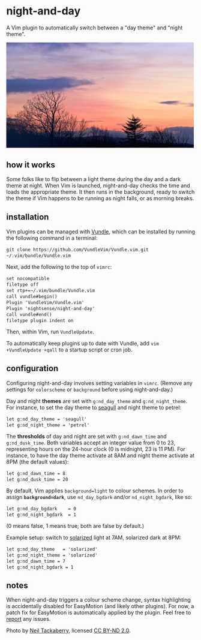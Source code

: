 # night-and-day

A Vim plugin to automatically switch between a "day theme" and "night theme".

<img src="image.jpg" width="500">

## how it works

Some folks like to flip between a light theme during the day and a dark theme at night. When Vim is launched, night-and-day checks the time and loads the appropriate theme. It then runs in the background, ready to switch the theme if Vim happens to be running as night falls, or as morning breaks.

## installation

Vim plugins can be managed with [Vundle](https://github.com/VundleVim/Vundle.vim), which can be installed by running the following command in a terminal:

~~~
git clone https://github.com/VundleVim/Vundle.vim.git ~/.vim/bundle/Vundle.vim
~~~

Next, add the following to the top of `vimrc`:

~~~
set nocompatible
filetype off
set rtp+=~/.vim/bundle/Vundle.vim
call vundle#begin()
Plugin 'VundleVim/Vundle.vim'
Plugin 'nightsense/night-and-day'
call vundle#end()
filetype plugin indent on
~~~

Then, within Vim, run `VundleUpdate`.

To automatically keep plugins up to date with Vundle, add `vim +VundleUpdate +qall` to a startup script or cron job.

## configuration

Configuring night-and-day involves setting variables in `vimrc`. (Remove any settings for `colorscheme` or `background` before using night-and-day.)

Day and night **themes** are set with `g:nd_day_theme` and `g:nd_night_theme`. For instance, to set the day theme to [seagull](https://github.com/nightsense/seabird) and night theme to petrel:

~~~
let g:nd_day_theme = 'seagull'
let g:nd_night_theme = 'petrel'
~~~

The **thresholds** of day and night are set with `g:nd_dawn_time` and `g:nd_dusk_time`. Both variables accept an integer value from 0 to 23, representing hours on the 24-hour clock (0 is midnight, 23 is 11 PM). For instance, to have the day theme activate at 8AM and night theme activate at 8PM (the default values):

~~~
let g:nd_dawn_time = 8
let g:nd_dusk_time = 20
~~~

By default, Vim applies `background=light` to colour schemes. In order to assign **`background=dark`**, use `nd_day_bgdark` and/or `nd_night_bgdark`, like so:

~~~
let g:nd_day_bgdark    = 0
let g:nd_night_bgdark  = 1
~~~

(0 means false, 1 means true; both are false by default.)

Example setup: switch to [solarized](https://github.com/altercation/vim-colors-solarized) light at 7AM, solarized dark at 8PM:

~~~
let g:nd_day_theme   = 'solarized'
let g:nd_night_theme = 'solarized'
let g:nd_dawn_time = 7
let g:nd_night_bgdark = 1
~~~

## notes

When night-and-day triggers a colour scheme change, syntax highlighting is accidentally disabled for EasyMotion (and likely other plugins). For now, a patch fix for EasyMotion is automatically applied by the plugin. Feel free to [report](https://github.com/nightsense/night-and-day/issues) any issues.

Photo by [Neil Tackaberry](https://www.flickr.com/photos/23629083@N03/6904426431), licensed [CC BY-ND 2.0](https://creativecommons.org/licenses/by-nd/2.0/).
